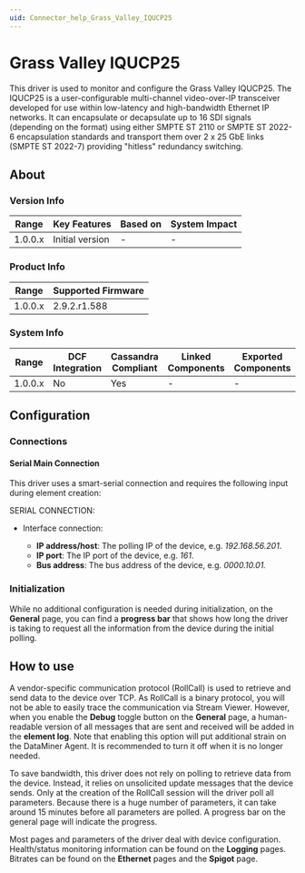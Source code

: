 ```yaml
---
uid: Connector_help_Grass_Valley_IQUCP25
---
```


# Grass Valley IQUCP25

This driver is used to monitor and configure the Grass Valley IQUCP25. The IQUCP25 is a user-configurable multi-channel video-over-IP transceiver developed for use within low-latency and high-bandwidth Ethernet IP networks. It can encapsulate or decapsulate up to 16 SDI signals (depending on the format) using either SMPTE ST 2110 or SMPTE ST 2022-6 encapsulation standards and transport them over 2 x 25 GbE links (SMPTE ST 2022-7) providing "hitless" redundancy switching.

## About

### Version Info

| **Range** | **Key Features** | **Based on** | **System Impact** |
|-----------|------------------|--------------|-------------------|
| 1.0.0.x   | Initial version  | \-           | \-                |

### Product Info

| **Range** | **Supported Firmware** |
|-----------|------------------------|
| 1.0.0.x   | 2.9.2.r1.588           |

### System Info

| **Range** | **DCF Integration** | **Cassandra Compliant** | **Linked Components** | **Exported Components** |
|-----------|---------------------|-------------------------|-----------------------|-------------------------|
| 1.0.0.x   | No                  | Yes                     | \-                    | \-                      |

## Configuration

### Connections

#### Serial Main Connection

This driver uses a smart-serial connection and requires the following input during element creation:

SERIAL CONNECTION:

- Interface connection:

  - **IP address/host**: The polling IP of the device, e.g. *192.168.56.201*.
  - **IP port**: The IP port of the device, e.g. *161*.
  - **Bus address**: The bus address of the device, e.g. *0000.10.01.*

### Initialization

While no additional configuration is needed during initialization, on the **General** page, you can find a **progress bar** that shows how long the driver is taking to request all the information from the device during the initial polling.

## How to use

A vendor-specific communication protocol (RollCall) is used to retrieve and send data to the device over TCP. As RollCall is a binary protocol, you will not be able to easily trace the communication via Stream Viewer. However, when you enable the **Debug** toggle button on the **General** page, a human-readable version of all messages that are sent and received will be added in the **element log**. Note that enabling this option will put additional strain on the DataMiner Agent. It is recommended to turn it off when it is no longer needed.

To save bandwidth, this driver does not rely on polling to retrieve data from the device. Instead, it relies on unsolicited update messages that the device sends. Only at the creation of the RollCall session will the driver poll all parameters. Because there is a huge number of parameters, it can take around 15 minutes before all parameters are polled. A progress bar on the general page will indicate the progress.

Most pages and parameters of the driver deal with device configuration. Health/status monitoring information can be found on the **Logging** pages. Bitrates can be found on the **Ethernet** pages and the **Spigot** page.
